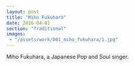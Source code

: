 ```yaml
---
layout: post
title: "Miho Fukuhara"
date: 2016-04-01
section: "Traditional"
images:
 - "/assets/work/001_miho_fukuhara/1.jpg"
---
```


Miho Fukuhara, a Japanese Pop and Soul singer.
